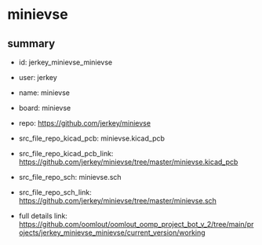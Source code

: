 # minievse
 
## summary 
* id: jerkey_minievse_minievse
* user: jerkey
* name: minievse
* board: minievse
* repo: https://github.com/jerkey/minievse
* src_file_repo_kicad_pcb: minievse.kicad_pcb
* src_file_repo_kicad_pcb_link: https://github.com/jerkey/minievse/tree/master/minievse.kicad_pcb


* src_file_repo_sch: minievse.sch
* src_file_repo_sch_link: https://github.com/jerkey/minievse/tree/master/minievse.sch
* full details link: https://github.com/oomlout/oomlout_oomp_project_bot_v_2/tree/main/projects/jerkey_minievse_minievse/current_version/working  







